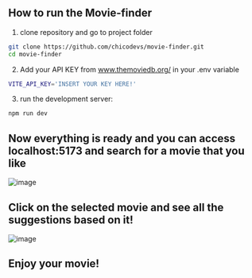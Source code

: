 ## How to run the Movie-finder

1) clone repository and go to project folder

```bash
git clone https://github.com/chicodevs/movie-finder.git
cd movie-finder
```

2) Add your API KEY from www.themoviedb.org/ in your .env variable

```bash
VITE_API_KEY='INSERT YOUR KEY HERE!'
```

3) run the development server:

```bash
npm run dev
```

## Now everything is ready and you can access localhost:5173 and search for a movie that you like

![image](https://github.com/chicodevs/movie-finder/assets/67576070/99b90be2-9d87-4ac3-852c-08a606c92e3d)

## Click on the selected movie and see all the suggestions based on it!

![image](https://github.com/chicodevs/movie-finder/assets/67576070/30e466f3-b0a3-4997-952d-896b905a9c0e)

## Enjoy your movie!


